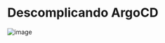 # Descomplicando ArgoCD
![image](https://github.com/LuizSilva-1/kube-argoCD/assets/108982016/8dfb855a-bc90-43ff-9640-2cb4cc9fda75)
